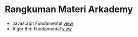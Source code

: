 # Rangkuman Materi Arkademy

- Javascript Fundamental <a href="https://github.com/rifanid98/arkademy-rangkuman-materi/blob/master/fundamental-javascript/fundamental-javascript.md">view</a>
- Algorithm Fundamental <a href="https://github.com/rifanid98/arkademy-rangkuman-materi/blob/master/algorithm-fundamental/algorithm-fundamental.md">view</a>